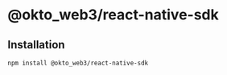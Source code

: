 # @okto_web3/react-native-sdk

## Installation

```bash
npm install @okto_web3/react-native-sdk
```
